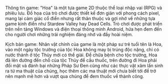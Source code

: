 Thông tin game: "Hoa" là một tựa game 2D thuộc thể loại nhập vai (RPG) và phiêu lưu. Đồ họa của trò chơi được thiết kế đơn giản với phong cách pixel, mang lại cảm giác cổ điển nhưng rất thân thuộc và gợi nhớ về những tựa game kinh điển như Stardew Valley hay Dead Cells. Trò chơi được phát triển trên nền tảng Windows và điện thoại thông minh Android, hứa hẹn đem đến cho người chơi những trải nghiệm đáng nhớ và đầy hoài niệm.

Kịch bản game: Nhân vật chính của game là một pháp sư trẻ tuổi tên là Hoa, vào một ngày tộc trưởng của tộc Hoa không may bị trúng độc nặng, chỉ có nước thánh ở tộc Thủy mới có thể giải. Để chữa bệnh cho tộc trưởng, Hoa đã lên đường đến chỗ của tộc Thủy để cầu thuốc, trên đường đi Hoa phải đối mặt và đánh bại những Pháp Sư Đen cũng như các thực vật xâm lấn sinh ra từ ma thuật của chúng, học thêm các ma thuật mới chưa biết tới để trở nên mạnh mẽ hơn và vượt qua chúng để đem thuốc về thành công.
